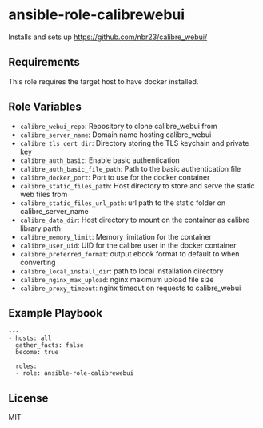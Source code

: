 ansible-role-calibrewebui
=========

Installs and sets up https://github.com/nbr23/calibre_webui/

Requirements
------------

This role requires the target host to have docker installed.

Role Variables
--------------

- `calibre_webui_repo`: Repository to clone calibre_webui from
- `calibre_server_name`: Domain name hosting calibre_webui
- `calibre_tls_cert_dir`: Directory storing the TLS keychain and private key
- `calibre_auth_basic`: Enable basic authentication
- `calibre_auth_basic_file_path`: Path to the basic authentication file
- `calibre_docker_port`: Port to use for the docker container
- `calibre_static_files_path`: Host directory to store and serve the static web files from
- `calibre_static_files_url_path`: url path to the static folder on calibre_server_name
- `calibre_data_dir`: Host directory to mount on the container as calibre library parth
- `calibre_memory_limit`: Memory limitation for the container
- `calibre_user_uid`: UID for the calibre user in the docker container
- `calibre_preferred_format`: output ebook format to default to when converting
- `calibre_local_install_dir`: path to local installation directory
- `calibre_nginx_max_upload`: nginx maximum upload file size
- `calibre_proxy_timeout`: nginx timeout on requests to calibre_webui


Example Playbook
----------------

```
---
- hosts: all
  gather_facts: false
  become: true

  roles:
  - role: ansible-role-calibrewebui
```

License
-------

MIT
